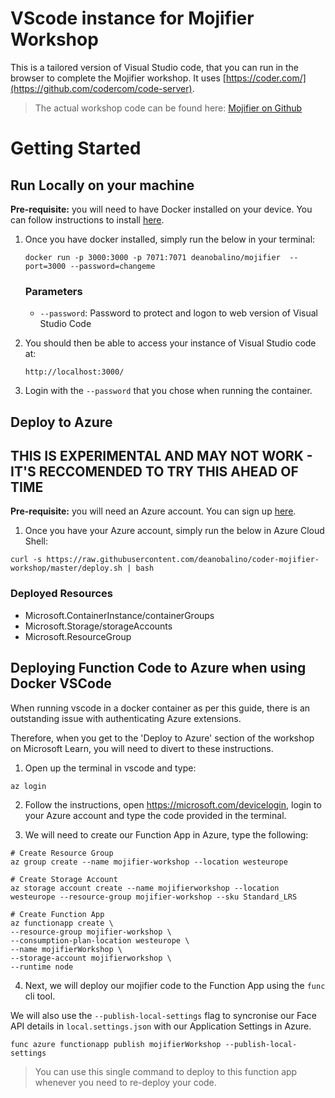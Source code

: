 # VScode instance for Mojifier Workshop 
This is a tailored version of Visual Studio code, that you can run in the browser to complete the Mojifier workshop. It uses [https://coder.com/](https://github.com/codercom/code-server). 

> The actual workshop code can be found here: [Mojifier on Github](https://github.com/MicrosoftDocs/mslearn-the-mojifier.git)

# Getting Started

## Run Locally on your machine

**Pre-requisite:** you will need to have Docker installed on your device. You can follow instructions to install [here](https://docs.docker.com/install/). 

1. Once you have docker installed, simply run the below in your terminal:  

    `docker run -p 3000:3000 -p 7071:7071 deanobalino/mojifier  --port=3000 --password=changeme`

    ### Parameters
    - `--password`:  Password to protect and logon to web version of Visual Studio Code

2. You should then be able to access your instance of Visual Studio code at:

    `http://localhost:3000/`

3. Login with the `--password` that you chose when running the container.

## Deploy to Azure  
**THIS IS EXPERIMENTAL AND MAY NOT WORK - IT'S RECCOMENDED TO TRY THIS AHEAD OF TIME** 
----------------------------------------- 
**Pre-requisite:** you will need an Azure account. You can sign up [here](https://azure.microsoft.com/en-gb/free).  

1. Once you have your Azure account, simply run the below in Azure Cloud Shell:

`curl -s https://raw.githubusercontent.com/deanobalino/coder-mojifier-workshop/master/deploy.sh | bash`

### Deployed Resources
- Microsoft.ContainerInstance/containerGroups
- Microsoft.Storage/storageAccounts
- Microsoft.ResourceGroup

## Deploying Function Code to Azure when using Docker VSCode

When running vscode in a docker container as per this guide, there is an outstanding issue with authenticating Azure extensions. 

Therefore, when you get to the 'Deploy to Azure' section of the workshop on Microsoft Learn, you will need to divert to these instructions.

1. Open up the terminal in vscode and type:


```
az login
``` 

2. Follow the instructions, open https://microsoft.com/devicelogin, login to your Azure account and type the code provided in the terminal. 

3. We will need to create our Function App in Azure, type the following:

```
# Create Resource Group
az group create --name mojifier-workshop --location westeurope

# Create Storage Account
az storage account create --name mojifierworkshop --location westeurope --resource-group mojifier-workshop --sku Standard_LRS

# Create Function App
az functionapp create \
--resource-group mojifier-workshop \
--consumption-plan-location westeurope \
--name mojifierWorkshop \
--storage-account mojifierworkshop \
--runtime node
```

4. Next, we will deploy our mojifier code to the Function App using the `func` cli tool.  

We will also use the `--publish-local-settings` flag to syncronise our Face API details in `local.settings.json` with our Application Settings in Azure.

```
func azure functionapp publish mojifierWorkshop --publish-local-settings
```

> You can use this single command to deploy to this function app whenever you need to re-deploy your code.




